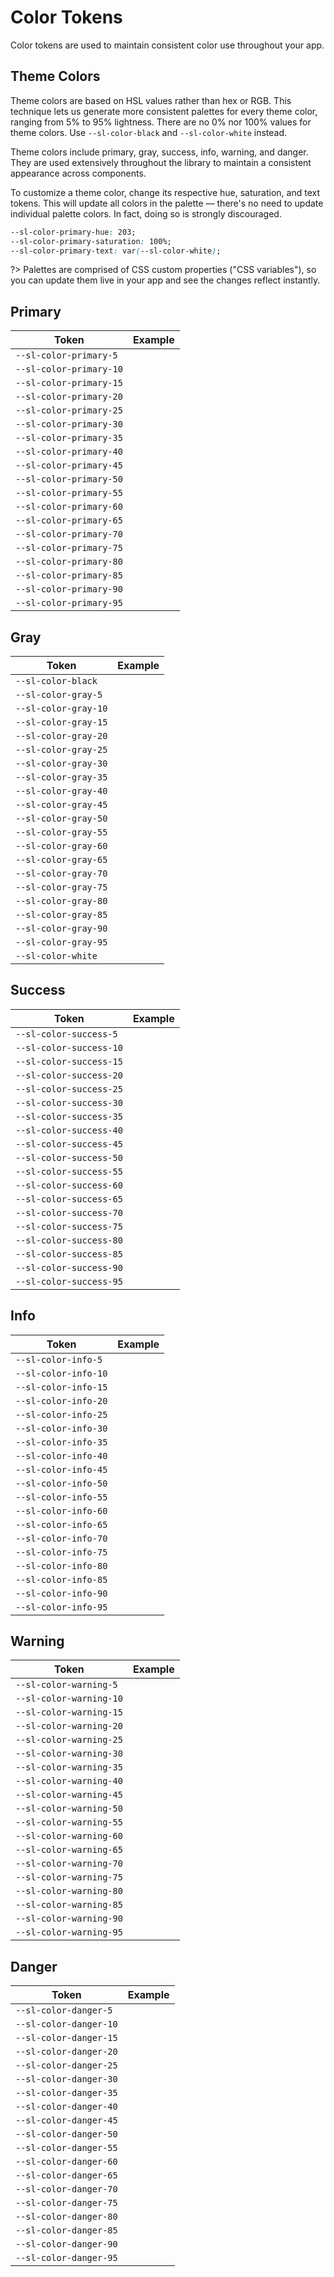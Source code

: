 # Color Tokens

Color tokens are used to maintain consistent color use throughout your app.

## Theme Colors

Theme colors are based on HSL values rather than hex or RGB. This technique lets us generate more consistent palettes for every theme color, ranging from 5% to 95% lightness. There are no 0% nor 100% values for theme colors. Use `--sl-color-black` and `--sl-color-white` instead.

Theme colors include primary, gray, success, info, warning, and danger. They are used extensively throughout the library to maintain a consistent appearance across components.

To customize a theme color, change its respective hue, saturation, and text tokens. This will update all colors in the palette — there's no need to update individual palette colors. In fact, doing so is strongly discouraged.

```css
--sl-color-primary-hue: 203;
--sl-color-primary-saturation: 100%;
--sl-color-primary-text: var(--sl-color-white);
```

?> Palettes are comprised of CSS custom properties ("CSS variables"), so you can update them live in your app and see the changes reflect instantly.

## Primary

| Token                   | Example                                                                              |
| ----------------------- | ------------------------------------------------------------------------------------ |
| `--sl-color-primary-5` | <div class="color-demo" style="background-color: var(--sl-color-primary-5);"></div> |
| `--sl-color-primary-10` | <div class="color-demo" style="background-color: var(--sl-color-primary-10);"></div> |
| `--sl-color-primary-15` | <div class="color-demo" style="background-color: var(--sl-color-primary-15);"></div> |
| `--sl-color-primary-20` | <div class="color-demo" style="background-color: var(--sl-color-primary-20);"></div> |
| `--sl-color-primary-25` | <div class="color-demo" style="background-color: var(--sl-color-primary-25);"></div> |
| `--sl-color-primary-30` | <div class="color-demo" style="background-color: var(--sl-color-primary-30);"></div> |
| `--sl-color-primary-35` | <div class="color-demo" style="background-color: var(--sl-color-primary-35);"></div> |
| `--sl-color-primary-40` | <div class="color-demo" style="background-color: var(--sl-color-primary-40);"></div> |
| `--sl-color-primary-45` | <div class="color-demo" style="background-color: var(--sl-color-primary-45);"></div> |
| `--sl-color-primary-50` | <div class="color-demo" style="background-color: var(--sl-color-primary-50);"></div> |
| `--sl-color-primary-55` | <div class="color-demo" style="background-color: var(--sl-color-primary-55);"></div> |
| `--sl-color-primary-60` | <div class="color-demo" style="background-color: var(--sl-color-primary-60);"></div> |
| `--sl-color-primary-65` | <div class="color-demo" style="background-color: var(--sl-color-primary-65);"></div> |
| `--sl-color-primary-70` | <div class="color-demo" style="background-color: var(--sl-color-primary-70);"></div> |
| `--sl-color-primary-75` | <div class="color-demo" style="background-color: var(--sl-color-primary-75);"></div> |
| `--sl-color-primary-80` | <div class="color-demo" style="background-color: var(--sl-color-primary-80);"></div> |
| `--sl-color-primary-85` | <div class="color-demo" style="background-color: var(--sl-color-primary-85);"></div> |
| `--sl-color-primary-90` | <div class="color-demo" style="background-color: var(--sl-color-primary-90);"></div> |
| `--sl-color-primary-95` | <div class="color-demo" style="background-color: var(--sl-color-primary-95);"></div> |

## Gray

| Token                | Example                                                                           |
| -------------------- | --------------------------------------------------------------------------------- |
| `--sl-color-black`   | <div class="color-demo" style="background-color: var(--sl-color-black);"></div>   |
| `--sl-color-gray-5` | <div class="color-demo" style="background-color: var(--sl-color-gray-5);"></div> |
| `--sl-color-gray-10` | <div class="color-demo" style="background-color: var(--sl-color-gray-10);"></div> |
| `--sl-color-gray-15` | <div class="color-demo" style="background-color: var(--sl-color-gray-15);"></div> |
| `--sl-color-gray-20` | <div class="color-demo" style="background-color: var(--sl-color-gray-20);"></div> |
| `--sl-color-gray-25` | <div class="color-demo" style="background-color: var(--sl-color-gray-25);"></div> |
| `--sl-color-gray-30` | <div class="color-demo" style="background-color: var(--sl-color-gray-30);"></div> |
| `--sl-color-gray-35` | <div class="color-demo" style="background-color: var(--sl-color-gray-35);"></div> |
| `--sl-color-gray-40` | <div class="color-demo" style="background-color: var(--sl-color-gray-40);"></div> |
| `--sl-color-gray-45` | <div class="color-demo" style="background-color: var(--sl-color-gray-45);"></div> |
| `--sl-color-gray-50` | <div class="color-demo" style="background-color: var(--sl-color-gray-50);"></div> |
| `--sl-color-gray-55` | <div class="color-demo" style="background-color: var(--sl-color-gray-55);"></div> |
| `--sl-color-gray-60` | <div class="color-demo" style="background-color: var(--sl-color-gray-60);"></div> |
| `--sl-color-gray-65` | <div class="color-demo" style="background-color: var(--sl-color-gray-65);"></div> |
| `--sl-color-gray-70` | <div class="color-demo" style="background-color: var(--sl-color-gray-70);"></div> |
| `--sl-color-gray-75` | <div class="color-demo" style="background-color: var(--sl-color-gray-75);"></div> |
| `--sl-color-gray-80` | <div class="color-demo" style="background-color: var(--sl-color-gray-80);"></div> |
| `--sl-color-gray-85` | <div class="color-demo" style="background-color: var(--sl-color-gray-85);"></div> |
| `--sl-color-gray-90` | <div class="color-demo" style="background-color: var(--sl-color-gray-90);"></div> |
| `--sl-color-gray-95` | <div class="color-demo" style="background-color: var(--sl-color-gray-95);"></div> |
| `--sl-color-white`   | <div class="color-demo" style="background-color: var(--sl-color-white);"></div>   |

## Success

| Token                   | Example                                                                              |
| ----------------------- | ------------------------------------------------------------------------------------ |
| `--sl-color-success-5` | <div class="color-demo" style="background-color: var(--sl-color-success-5);"></div> |
| `--sl-color-success-10` | <div class="color-demo" style="background-color: var(--sl-color-success-10);"></div> |
| `--sl-color-success-15` | <div class="color-demo" style="background-color: var(--sl-color-success-15);"></div> |
| `--sl-color-success-20` | <div class="color-demo" style="background-color: var(--sl-color-success-20);"></div> |
| `--sl-color-success-25` | <div class="color-demo" style="background-color: var(--sl-color-success-25);"></div> |
| `--sl-color-success-30` | <div class="color-demo" style="background-color: var(--sl-color-success-30);"></div> |
| `--sl-color-success-35` | <div class="color-demo" style="background-color: var(--sl-color-success-35);"></div> |
| `--sl-color-success-40` | <div class="color-demo" style="background-color: var(--sl-color-success-40);"></div> |
| `--sl-color-success-45` | <div class="color-demo" style="background-color: var(--sl-color-success-45);"></div> |
| `--sl-color-success-50` | <div class="color-demo" style="background-color: var(--sl-color-success-50);"></div> |
| `--sl-color-success-55` | <div class="color-demo" style="background-color: var(--sl-color-success-55);"></div> |
| `--sl-color-success-60` | <div class="color-demo" style="background-color: var(--sl-color-success-60);"></div> |
| `--sl-color-success-65` | <div class="color-demo" style="background-color: var(--sl-color-success-65);"></div> |
| `--sl-color-success-70` | <div class="color-demo" style="background-color: var(--sl-color-success-70);"></div> |
| `--sl-color-success-75` | <div class="color-demo" style="background-color: var(--sl-color-success-75);"></div> |
| `--sl-color-success-80` | <div class="color-demo" style="background-color: var(--sl-color-success-80);"></div> |
| `--sl-color-success-85` | <div class="color-demo" style="background-color: var(--sl-color-success-85);"></div> |
| `--sl-color-success-90` | <div class="color-demo" style="background-color: var(--sl-color-success-90);"></div> |
| `--sl-color-success-95` | <div class="color-demo" style="background-color: var(--sl-color-success-95);"></div> |

## Info

| Token                | Example                                                                           |
| -------------------- | --------------------------------------------------------------------------------- |
| `--sl-color-info-5` | <div class="color-demo" style="background-color: var(--sl-color-info-5);"></div> |
| `--sl-color-info-10` | <div class="color-demo" style="background-color: var(--sl-color-info-10);"></div> |
| `--sl-color-info-15` | <div class="color-demo" style="background-color: var(--sl-color-info-15);"></div> |
| `--sl-color-info-20` | <div class="color-demo" style="background-color: var(--sl-color-info-20);"></div> |
| `--sl-color-info-25` | <div class="color-demo" style="background-color: var(--sl-color-info-25);"></div> |
| `--sl-color-info-30` | <div class="color-demo" style="background-color: var(--sl-color-info-30);"></div> |
| `--sl-color-info-35` | <div class="color-demo" style="background-color: var(--sl-color-info-35);"></div> |
| `--sl-color-info-40` | <div class="color-demo" style="background-color: var(--sl-color-info-40);"></div> |
| `--sl-color-info-45` | <div class="color-demo" style="background-color: var(--sl-color-info-45);"></div> |
| `--sl-color-info-50` | <div class="color-demo" style="background-color: var(--sl-color-info-50);"></div> |
| `--sl-color-info-55` | <div class="color-demo" style="background-color: var(--sl-color-info-55);"></div> |
| `--sl-color-info-60` | <div class="color-demo" style="background-color: var(--sl-color-info-60);"></div> |
| `--sl-color-info-65` | <div class="color-demo" style="background-color: var(--sl-color-info-65);"></div> |
| `--sl-color-info-70` | <div class="color-demo" style="background-color: var(--sl-color-info-70);"></div> |
| `--sl-color-info-75` | <div class="color-demo" style="background-color: var(--sl-color-info-75);"></div> |
| `--sl-color-info-80` | <div class="color-demo" style="background-color: var(--sl-color-info-80);"></div> |
| `--sl-color-info-85` | <div class="color-demo" style="background-color: var(--sl-color-info-85);"></div> |
| `--sl-color-info-90` | <div class="color-demo" style="background-color: var(--sl-color-info-90);"></div> |
| `--sl-color-info-95` | <div class="color-demo" style="background-color: var(--sl-color-info-95);"></div> |

## Warning

| Token                   | Example                                                                              |
| ----------------------- | ------------------------------------------------------------------------------------ |
| `--sl-color-warning-5` | <div class="color-demo" style="background-color: var(--sl-color-warning-5);"></div> |
| `--sl-color-warning-10` | <div class="color-demo" style="background-color: var(--sl-color-warning-10);"></div> |
| `--sl-color-warning-15` | <div class="color-demo" style="background-color: var(--sl-color-warning-15);"></div> |
| `--sl-color-warning-20` | <div class="color-demo" style="background-color: var(--sl-color-warning-20);"></div> |
| `--sl-color-warning-25` | <div class="color-demo" style="background-color: var(--sl-color-warning-25);"></div> |
| `--sl-color-warning-30` | <div class="color-demo" style="background-color: var(--sl-color-warning-30);"></div> |
| `--sl-color-warning-35` | <div class="color-demo" style="background-color: var(--sl-color-warning-35);"></div> |
| `--sl-color-warning-40` | <div class="color-demo" style="background-color: var(--sl-color-warning-40);"></div> |
| `--sl-color-warning-45` | <div class="color-demo" style="background-color: var(--sl-color-warning-45);"></div> |
| `--sl-color-warning-50` | <div class="color-demo" style="background-color: var(--sl-color-warning-50);"></div> |
| `--sl-color-warning-55` | <div class="color-demo" style="background-color: var(--sl-color-warning-55);"></div> |
| `--sl-color-warning-60` | <div class="color-demo" style="background-color: var(--sl-color-warning-60);"></div> |
| `--sl-color-warning-65` | <div class="color-demo" style="background-color: var(--sl-color-warning-65);"></div> |
| `--sl-color-warning-70` | <div class="color-demo" style="background-color: var(--sl-color-warning-70);"></div> |
| `--sl-color-warning-75` | <div class="color-demo" style="background-color: var(--sl-color-warning-75);"></div> |
| `--sl-color-warning-80` | <div class="color-demo" style="background-color: var(--sl-color-warning-80);"></div> |
| `--sl-color-warning-85` | <div class="color-demo" style="background-color: var(--sl-color-warning-85);"></div> |
| `--sl-color-warning-90` | <div class="color-demo" style="background-color: var(--sl-color-warning-90);"></div> |
| `--sl-color-warning-95` | <div class="color-demo" style="background-color: var(--sl-color-warning-95);"></div> |

## Danger

| Token                  | Example                                                                             |
| ---------------------- | ----------------------------------------------------------------------------------- |
| `--sl-color-danger-5` | <div class="color-demo" style="background-color: var(--sl-color-danger-5);"></div> |
| `--sl-color-danger-10` | <div class="color-demo" style="background-color: var(--sl-color-danger-10);"></div> |
| `--sl-color-danger-15` | <div class="color-demo" style="background-color: var(--sl-color-danger-15);"></div> |
| `--sl-color-danger-20` | <div class="color-demo" style="background-color: var(--sl-color-danger-20);"></div> |
| `--sl-color-danger-25` | <div class="color-demo" style="background-color: var(--sl-color-danger-25);"></div> |
| `--sl-color-danger-30` | <div class="color-demo" style="background-color: var(--sl-color-danger-30);"></div> |
| `--sl-color-danger-35` | <div class="color-demo" style="background-color: var(--sl-color-danger-35);"></div> |
| `--sl-color-danger-40` | <div class="color-demo" style="background-color: var(--sl-color-danger-40);"></div> |
| `--sl-color-danger-45` | <div class="color-demo" style="background-color: var(--sl-color-danger-45);"></div> |
| `--sl-color-danger-50` | <div class="color-demo" style="background-color: var(--sl-color-danger-50);"></div> |
| `--sl-color-danger-55` | <div class="color-demo" style="background-color: var(--sl-color-danger-55);"></div> |
| `--sl-color-danger-60` | <div class="color-demo" style="background-color: var(--sl-color-danger-60);"></div> |
| `--sl-color-danger-65` | <div class="color-demo" style="background-color: var(--sl-color-danger-65);"></div> |
| `--sl-color-danger-70` | <div class="color-demo" style="background-color: var(--sl-color-danger-70);"></div> |
| `--sl-color-danger-75` | <div class="color-demo" style="background-color: var(--sl-color-danger-75);"></div> |
| `--sl-color-danger-80` | <div class="color-demo" style="background-color: var(--sl-color-danger-80);"></div> |
| `--sl-color-danger-85` | <div class="color-demo" style="background-color: var(--sl-color-danger-85);"></div> |
| `--sl-color-danger-90` | <div class="color-demo" style="background-color: var(--sl-color-danger-90);"></div> |
| `--sl-color-danger-95` | <div class="color-demo" style="background-color: var(--sl-color-danger-95);"></div> |
